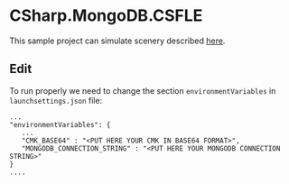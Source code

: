 # CSharp.MongoDB.CSFLE

This sample project can simulate scenery described [here](https://www.mongodb.com/community/forums/t/csfle-problem-when-try-update-array-field-filtering-field-by-the-same-field-name-present-in-csfle-schema-map/179638).

## Edit

To run properly we need to change the section `environmentVariables` in `launchsettings.json` file:

```
...
"environmentVariables": {
   ...
   "CMK_BASE64" : "<PUT HERE YOUR CMK IN BASE64 FORMAT>",
   "MONGODB_CONNECTION_STRING" : "<PUT HERE YOUR MONGODB CONNECTION STRING>"
}
....
```
